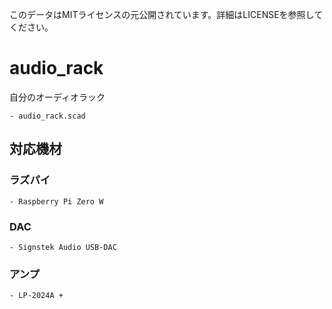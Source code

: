 このデータはMITライセンスの元公開されています。詳細はLICENSEを参照してください。

# audio_rack
自分のオーディオラック

	- audio_rack.scad

## 対応機材
	
### ラズパイ

	- Raspberry Pi Zero W

### DAC 
	
	- Signstek Audio USB-DAC

### アンプ

	- LP-2024A +
